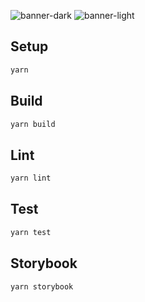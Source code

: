 ![banner-dark](https://user-images.githubusercontent.com/45201651/169008977-bb183203-dc58-44b8-ae79-aa2d2c97a8ce.svg#gh-dark-mode-only)
![banner-light](https://user-images.githubusercontent.com/45201651/169008981-ecd6889a-e444-49a6-8148-62d78ffbb5d4.svg#gh-light-mode-only)


## Setup

```bash
yarn
```

## Build

```bash
yarn build
```

## Lint

```bash
yarn lint
```

## Test

```bash
yarn test
```

## Storybook

```bash
yarn storybook
```
 

